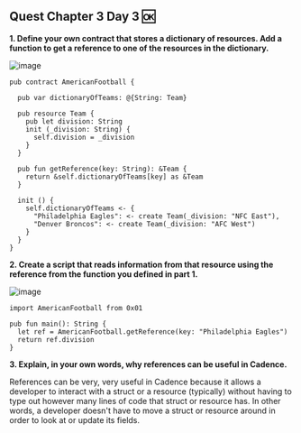 ## Quest Chapter 3 Day 3 🆗

**1. Define your own contract that stores a dictionary of resources. Add a function to get a reference to one of the resources in the dictionary.**

![image](https://user-images.githubusercontent.com/104703860/172017743-f0f1aba8-2507-4ceb-9d06-0f783a9054a8.png)

```cadence
pub contract AmericanFootball {

  pub var dictionaryOfTeams: @{String: Team}
  
  pub resource Team {
    pub let division: String
    init (_division: String) {
      self.division = _division
    }
  }
  
  pub fun getReference(key: String): &Team {
    return &self.dictionaryOfTeams[key] as &Team
  }
  
  init () {
    self.dictionaryOfTeams <- {
      "Philadelphia Eagles": <- create Team(_division: "NFC East"),
      "Denver Broncos": <- create Team(_division: "AFC West")
    }
  }
}
```

**2. Create a script that reads information from that resource using the reference from the function you defined in part 1.**

![image](https://user-images.githubusercontent.com/104703860/172017778-60607958-004a-479e-9238-657fd36a38c9.png)

```cadence
import AmericanFootball from 0x01

pub fun main(): String {
  let ref = AmericanFootball.getReference(key: "Philadelphia Eagles")
  return ref.division
}
```

**3. Explain, in your own words, why references can be useful in Cadence.**

References can be very, very useful in Cadence because it allows a developer to interact with a struct or a resource (typically) without having to type out however many lines of code that struct or resource has. In other words, a developer doesn't have to move a struct or resource around in order to look at or update its fields. 
